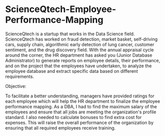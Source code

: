 # ScienceQtech-Employee-Performance-Mapping
ScienceQtech is a startup that works in the Data Science field. ScienceQtech has worked on fraud detection, market basket, self-driving cars, supply chain, algorithmic early detection of lung cancer, customer sentiment, and the drug discovery field. With the annual appraisal cycle around the corner, the HR department has asked you (Junior Database Administrator) to generate reports on employee details, their performance, and on the project that the employees have undertaken, to analyze the employee database and extract specific data based on different requirements.

 

Objective: 

To facilitate a better understanding, managers have provided ratings for each employee which will help the HR department to finalize the employee performance mapping. As a DBA, I had to find the maximum salary of the employees and ensure that all jobs are meeting the organization's profile standard. I also needed to calculate bonuses to find extra cost for expenses. This will raise the overall performance of the organization by ensuring that all required employees receive training.
